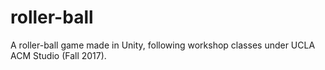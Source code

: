 # roller-ball
A roller-ball game made in Unity, following workshop classes under UCLA ACM Studio (Fall 2017).
